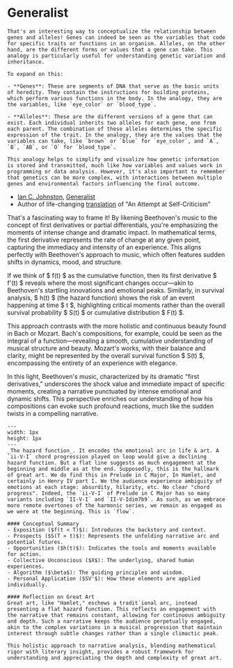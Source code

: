 # Generalist

```{margin}
That's an interesting way to conceptualize the relationship between genes and alleles! Genes can indeed be seen as the variables that code for specific traits or functions in an organism. Alleles, on the other hand, are the different forms or values that a gene can take. This analogy is particularly useful for understanding genetic variation and inheritance.

To expand on this:

- **Genes**: These are segments of DNA that serve as the basic units of heredity. They contain the instructions for building proteins, which perform various functions in the body. In the analogy, they are the variables, like `eye_color` or `blood_type`.

- **Alleles**: These are the different versions of a gene that can exist. Each individual inherits two alleles for each gene, one from each parent. The combination of these alleles determines the specific expression of the trait. In the analogy, they are the values that the variables can take, like `brown` or `blue` for `eye_color`, and `A`, `B`, `AB`, or `O` for `blood_type`.

This analogy helps to simplify and visualize how genetic information is stored and transmitted, much like how variables and values work in programming or data analysis. However, it's also important to remember that genetics can be more complex, with interactions between multiple genes and environmental factors influencing the final outcome.
```

- [Ian C. Johnston](https://www.youtube.com/watch?v=lQn-GCUi-F0), [Generalist](https://en.wikipedia.org/wiki/Ian_C._Johnston)
- Author of life-changing [translation](https://en.wikisource.org/wiki/An_Attempt_at_Self-Criticism) of "An Attempt at Self-Criticism"

 
 That's a fascinating way to frame it! By likening Beethoven's music to the concept of first derivatives or partial differentials, you're emphasizing the moments of intense change and dramatic impact. In mathematical terms, the first derivative represents the rate of change at any given point, capturing the immediacy and intensity of an experience. This aligns perfectly with Beethoven's approach to music, which often features sudden shifts in dynamics, mood, and structure.

If we think of $ f(t) $ as the cumulative function, then its first derivative $ f'(t) $ reveals where the most significant changes occur—akin to Beethoven's startling innovations and emotional peaks. Similarly, in survival analysis, $ h(t) $ (the hazard function) shows the risk of an event happening at time $ t $, highlighting critical moments rather than the overall survival probability $ S(t) $ or cumulative distribution $ F(t) $.

This approach contrasts with the more holistic and continuous beauty found in Bach or Mozart. Bach's compositions, for example, could be seen as the integral of a function—revealing a smooth, cumulative understanding of musical structure and beauty. Mozart's works, with their balance and clarity, might be represented by the overall survival function $ S(t) $, encompassing the entirety of an experience with elegance.

In this light, Beethoven's music, characterized by its dramatic "first derivatives," underscores the shock value and immediate impact of specific moments, creating a narrative punctuated by intense emotional and dynamic shifts. This perspective enriches our understanding of how his compositions can evoke such profound reactions, much like the sudden twists in a compelling narrative.

```{figure} ../figures/blanche.png
---
width: 1px
height: 1px
---
_The hazard function_. It encodes the emotional arc in life & art. A `ii-V-I` chord progression played on loop would give a declining hazard function. But a flat line suggests as much engagement at the beginning and middle as at the end. Supposedly, this is the hallmark of great art. We do find this in Prelude in C Major, In Hamlet, and certainly in Henry IV part I. We the audience experience ambiguity of emotions at each stage: absurdity, hilarity, etc. No clear "chord progress". Indeed, the `ii-V-I` of Prelude in C Major has so many variants including `II-V-I` and `II-V-Idim7b9`. As such, as we embrace more remote overtones of the harmonic series, we remain as engaged as we were at the beginning. This is `flow`.
```


```{important}
#### Conceptual Summary
- Exposition ($f(t < T)$): Introduces the backstory and context.
- Prospects ($S(T > t)$): Represents the unfolding narrative arc and potential futures.
- Opportunities ($h(t)$): Indicates the tools and moments available for action.
- Collective Unconscious ($X$): The underlying, shared human experiences.
- Algorithm ($\beta$): The guiding principles and wisdom.
- Personal Application ($SV'$): How these elements are applied individually.

#### Reflection on Great Art
Great art, like "Hamlet," eschews a tradit`ional arc, instead presenting a flat hazard function. This reflects an engagement with the narrative that remains constant, allowing for continuous ambiguity and depth. Such a narrative keeps the audience perpetually engaged, akin to the complex variations in a musical progression that maintain interest through subtle changes rather than a single climactic peak.

This holistic approach to narrative analysis, blending mathematical rigor with literary insight, provides a robust framework for understanding and appreciating the depth and complexity of great art.
```
